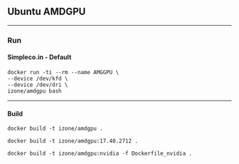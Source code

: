 ## Ubuntu AMDGPU
-----

### Run

#### Simpleco.in - Default
```
docker run -ti --rm --name AMGGPU \
--device /dev/kfd \
--device /dev/dri \
izone/amdgpu bash
```

-----
#### Build
```
docker build -t izone/amdgpu .
```
```
docker build -t izone/amdgpu:17.40.2712 .
```
```
docker build -t izone/amdgpu:nvidia -f Dockerfile_nvidia .
```
